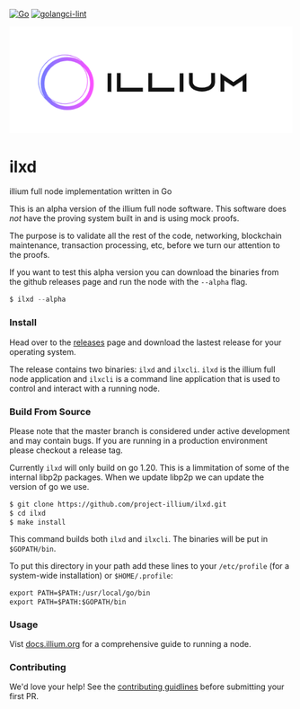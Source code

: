 [![Go](https://github.com/project-illium/ilxd/actions/workflows/go.yml/badge.svg)](https://github.com/project-illium/ilxd/actions/workflows/go.yml)
[![golangci-lint](https://github.com/project-illium/ilxd/actions/workflows/golangci-lint.yml/badge.svg)](https://github.com/project-illium/ilxd/actions/workflows/golangci-lint.yml)

![](https://raw.githubusercontent.com/project-illium/faucet/master/static/logo-white.png)

# ilxd
illium full node implementation written in Go

This is an alpha version of the illium full node software. This software does *not* have the proving system built in and 
is using mock proofs. 

The purpose is to validate all the rest of the code, networking, blockchain maintenance, transaction processing, etc, 
before we turn our attention to the proofs. 

If you want to test this alpha version you can download the binaries from the github releases page and run the node with
the `--alpha` flag.

```go
$ ilxd --alpha
```

### Install
Head over to the [releases](https://github.com/project-illium/ilxd/releases) page and download the lastest release for
your operating system. 

The release contains two binaries: `ilxd` and `ilxcli`. `ilxd` is the illium full node application and `ilxcli` is a 
command line application that is used to control and interact with a running node.

### Build From Source
Please note that the master branch is considered under active development and may contain bugs. If you are running in
a production environment please checkout a release tag. 

Currently `ilxd` will only build on go 1.20. This is a limmitation of some of the internal libp2p packages. When we update
libp2p we can update the version of go we use. 

```
$ git clone https://github.com/project-illium/ilxd.git
$ cd ilxd
$ make install
```
This command builds both `ilxd` and `ilxcli`. The binaries will be put in `$GOPATH/bin`.

To put this directory in your path add these lines to your `/etc/profile` (for a system-wide installation) or `$HOME/.profile`:

```
export PATH=$PATH:/usr/local/go/bin
export PATH=$PATH:$GOPATH/bin
```

### Usage
Vist [docs.illium.org](https://docs.illium.org/docs/node/running_a_node) for a comprehensive guide to running a node.

### Contributing
We'd love your help! See the [contributing guidlines](https://github.com/project-illium/ilxd/blob/master/CONTRIBUTING.md) before submitting your first PR.
